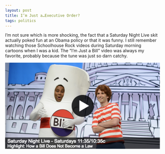 ```yaml
---
layout: post
title: I’m Just a…Executive Order?
tags: politics
---
```


I’m not sure which is more shocking, the fact that a Saturday Night Live skit actually poked fun at an Obama policy or that it was funny. I still remember watching those Schoolhouse Rock videos during Saturday morning cartoons when I was a kid. The “I’m Just a Bill” video was always my favorite, probably because the tune was just so darn catchy.

[![SNL - How a Bill Does Not Become a Law](/images/SNL_How_Bill_Not_Become_Law.png)](http://www.nbc.com/saturday-night-live/video/how-a-bill-does-not-become-a-law/2830152)
